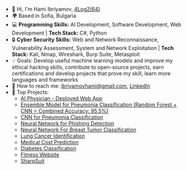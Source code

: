 - 👋 Hi, I'm Hami Ibriyamov, [4Log2(64)](24_years_old)
- 🌍 Based in Sofia, Bulgaria
- 💻 **Programming Skills:** AI Development, Software Development, Web Development | **Tech Stack:** C#, Python
- 🔒 **Cyber Security Skills:** Web and Network Reconnaissance, Vulnerability Assessment, System and Network Exploitation | **Tech Stack:** Kali, Nmap, Wireshark, Burp Suite, Metasploit
- 💡 Goals: Develop useful machine learning models and improve my ethical hacking skills, contribute to open-source projects, earn certifications and develop projects that prove my skill, learn more languages and frameworks
- 💬 How to reach me: [ibriyamovhami@gmail.com](https://mail.google.com/mail/u/ibriyamovhami@gmail.com/#compose), [LinkedIn](https://www.linkedin.com/in/hami-ibriyamov-727146268/)
- 🚀 Top Projects:
  - [AI Physician - Deployed Web App](https://github.com/hamii31/ai_medic) 
  - [Ensemble Model for Pneumonia Classification (Random Forest + CNN = Combined Accuracy: 95.5%)](https://github.com/hamii31/Stanford-University-ML-Specialization/blob/main/Advanced%20Learning%20Algorithms/Week%204/Personal%20Projects/Ensemble%20Model%20for%20Pneumonia%20Classification.py)
  - [CNN for Pneumonia Classification](https://github.com/hamii31/Stanford-University-ML-Specialization/blob/main/Advanced%20Learning%20Algorithms/Week%202/Personal%20Projects/PneumoniaCNN.py)
  - [Neural Network for Phishing Detection](https://github.com/hamii31/Stanford-University-ML-Specialization/blob/main/Advanced%20Learning%20Algorithms/Week%201/Personal%20Projects/PhishingDetectionMultilayeredPeceptron.py)
  - [Neural Network For Breast Tumor Classification](https://github.com/hamii31/Stanford-University-ML-Specialization/blob/main/Advanced%20Learning%20Algorithms/Week%201/Personal%20Projects/BreastCancerMultilayerPerceptronClassification.py)
  - [Lung Cancer Identification](https://github.com/hamii31/Stanford-University-ML-Specialization/blob/main/Supervised%20Machine%20Learning/Week%203/Personal%20Projects/LungCancerIdentification.py)
  - [Medical Cost Prediction](https://github.com/hamii31/Stanford-University-ML-Specialization/blob/main/Supervised%20Machine%20Learning/Week%202/Personal%20Projects/MedicalCostPrediction.py)
  - [Diabetes Classification](https://github.com/hamii31/Stanford-University-ML-Specialization/blob/main/Supervised%20Machine%20Learning/Week%203/Personal%20Projects/DiabetesClassification.py)
  - [Fitness Website](https://github.com/hamii31/LiftingDomeVS)
  - [SharpSuit](https://github.com/hamii31/SharpSuit)
